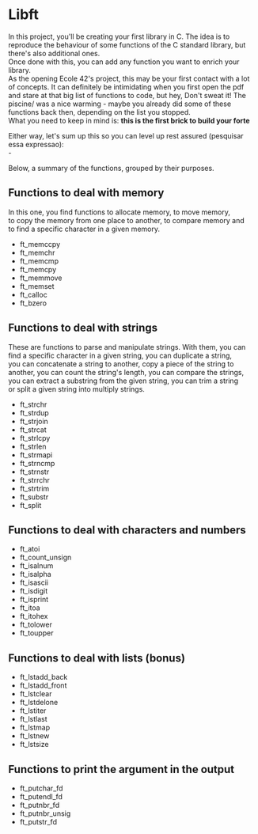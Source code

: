# Libft

In this project, you'll be creating your first library in C. The idea is to reproduce the behaviour of some functions of the C standard library, but there's also additional ones.  
Once done with this, you can add any function you want to enrich your library.  
As the opening Ecole 42's project, this may be your first contact with a lot of concepts. It can definitely be intimidating when you first open the pdf and stare at that big list of functions to code, but hey, Don't sweat it! The piscine/ was a nice warming - maybe you already did some of these functions back then, depending on the list you stopped.  
What you need to keep in mind is: **this is the first brick to build your forte**  
 

Either way, let's sum up this so you can level up rest assured (pesquisar essa expressao):    
	- 

Below, a summary of the functions, grouped by their purposes.  

## Functions to deal with memory  
In this one, you find functions to allocate memory, to move memory,  
to copy the memory from one place to another, to compare memory and  
to find a specific character in a given memory.  
- ft_memccpy  
- ft_memchr  
- ft_memcmp  
- ft_memcpy  
- ft_memmove  
- ft_memset  
- ft_calloc  
- ft_bzero  

## Functions to deal with strings  
These are functions to parse and manipulate strings. With them, you can  
find a specific character in a given string, you can duplicate a string,  
you can concatenate a string to another, copy a piece of the string to  
another, you can count the string's length, you can compare the strings,  
you can extract a substring from the given string, you can trim a string  
or split a given string into multiply strings.  
- ft_strchr  
- ft_strdup  
- ft_strjoin  
- ft_strcat  
- ft_strlcpy  
- ft_strlen  
- ft_strmapi  
- ft_strncmp  
- ft_strnstr  
- ft_strrchr  
- ft_strtrim  
- ft_substr  
- ft_split  

## Functions to deal with characters and numbers  
- ft_atoi  
- ft_count_unsign  
- ft_isalnum  
- ft_isalpha  
- ft_isascii  
- ft_isdigit  
- ft_isprint  
- ft_itoa  
- ft_itohex  
- ft_tolower  
- ft_toupper  

## Functions to deal with lists (bonus)  
- ft_lstadd_back  
- ft_lstadd_front  
- ft_lstclear  
- ft_lstdelone  
- ft_lstiter  
- ft_lstlast  
- ft_lstmap  
- ft_lstnew  
- ft_lstsize  

## Functions to print the argument in the output  
- ft_putchar_fd  
- ft_putendl_fd  
- ft_putnbr_fd  
- ft_putnbr_unsig  
- ft_putstr_fd  


